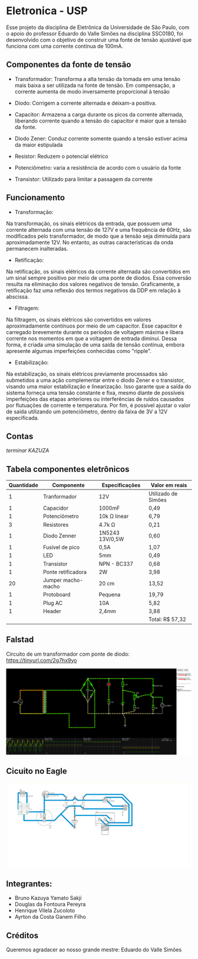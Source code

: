 # Eletronica - USP
Esse projeto da disciplina de Eletrônica da Universidade de São Paulo, com o apoio do professor Eduardo do Valle Simões  na disciplina SSC0180, foi desenvolvido com o objetivo de construir uma fonte de tensão ajustável que funciona com uma corrente contínua de 100mA.

## Componentes da fonte de tensão

* Transformador: Transforma a alta tensão da tomada em uma tensão mais baixa a ser utilizada na fonte de tensão. Em compensação, a corrente aumenta de modo inversamente proporcional à tensão

* Diodo: Corrigem a corrente alternada e deixam-a positiva.

* Capacitor: Armazena a carga durante os picos da corrente alternada, liberando corrente quando a tensão do capacitor é maior que a tensão da fonte.

* Diodo Zener: Conduz corrente somente quando a tensão estiver acima da maior estipulada

* Resistor: Reduzem o potencial elétrico

* Potenciômetro: varia a resistência de acordo com o usuário da fonte

* Transistor: Utilizado para limitar a passagem da corrente

 ## Funcionamento 
 
* Transformação:

Na transformação, os sinais elétricos da entrada, que possuem uma corrente alternada com uma tensão de 127V e uma frequência de 60Hz, são modificados pelo transformador, de modo que a tensão seja diminuída para aproximadamente 12V. No entanto, as outras características da onda permanecem inalteradas.

* Retificação:

Na retificação, os sinais elétricos da corrente alternada são convertidos em um sinal sempre positivo por meio de uma ponte de diodos. Essa conversão resulta na eliminação dos valores negativos de tensão. Graficamente, a retificação faz uma reflexão dos termos negativos da DDP em relação à abscissa.

* Filtragem:

Na filtragem, os sinais elétricos são convertidos em valores aproximadamente contínuos por meio de um capacitor. Esse capacitor é carregado brevemente durante os períodos de voltagem máxima e libera corrente nos momentos em que a voltagem de entrada diminui. Dessa forma, é criada uma simulação de uma saída de tensão contínua, embora apresente algumas imperfeições conhecidas como "ripple".

* Estabilização:

Na estabilização, os sinais elétricos previamente processados são submetidos a uma ação complementar entre o diodo Zener e o transistor, visando uma maior estabilização e linearização. Isso garante que a saída do sistema forneça uma tensão constante e fixa, mesmo diante de possíveis imperfeições das etapas anteriores ou interferências de ruídos causados por flutuações de corrente e temperatura. Por fim, é possível ajustar o valor de saída utilizando um potenciômetro, dentro da faixa de 3V a 12V especificada.


## Contas

_terminar KAZUZA_

## Tabela componentes eletrônicos

| Quantidade  | Componente | Especificações  | Valor em reais |
| ------------- | ------------- | ------------- | ------------- |
| 1  | Tranformador  | 12V | Utilizado de Simões  |
| 1 | Capacidor | 1000mF | 0,49  |
| 1  | Potenciômetro | 10k Ω linear | 6,79  |
| 3  | Resistores | 4.7k Ω  | 0,21  |
| 1  | Diodo Zenner | 1N5243 13V/0,5W  | 0,60  |
| 1 | Fusível de pico | 0,5A  | 1,07  |
| 1 | LED | 5mm  | 0,49  |
| 1 | Transistor | NPN - BC337  | 0,68 |
| 1 | Ponte retificadora | 2W  | 3,98  |
| 20 | Jumper macho-macho | 20 cm  | 13,52  |
| 1 | Protoboard | Pequena  | 19,79 |
| 1 | Plug AC | 10A  | 5,82  |
| 1 | Header | 2,4mm  | 3,88  |
|  |  |  | Total: R$ 57,32 |


## Falstad
Circuito de um transformador com ponte de diodo: https://tinyurl.com/2g7hx9yo

![alt text](https://github.com/A1RT0N/Eletr-nica/blob/main/2023-06-24_20-12.png?raw=true)

## Cicuito no Eagle
![alt text](https://github.com/A1RT0N/Eletr-nica/blob/main/2023-07-02_17-15.png?raw=true)


## Integrantes:
* Bruno Kazuya Yamato Sakji
* Douglas da Fontoura Pereyra
* Henrique Vilela Zucoloto
* Ayrton da Costa Ganem Filho

## Créditos
Queremos agradacer ao nosso grande mestre: Eduardo do Valle Simões

